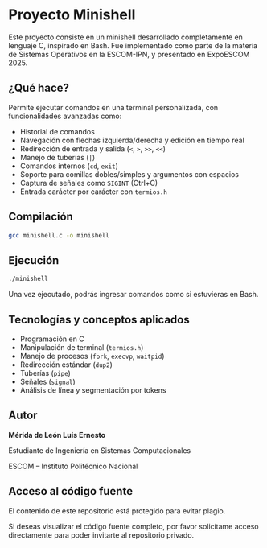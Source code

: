 # Proyecto Minishell

Este proyecto consiste en un minishell desarrollado completamente en lenguaje C, inspirado en Bash. Fue implementado como parte de la materia de Sistemas Operativos en la ESCOM-IPN, y presentado en ExpoESCOM 2025.

## ¿Qué hace?

Permite ejecutar comandos en una terminal personalizada, con funcionalidades avanzadas como:

- Historial de comandos
- Navegación con flechas izquierda/derecha y edición en tiempo real
- Redirección de entrada y salida (`<`, `>`, `>>`, `<<`)
- Manejo de tuberías (`|`)
- Comandos internos (`cd`, `exit`)
- Soporte para comillas dobles/simples y argumentos con espacios
- Captura de señales como `SIGINT` (Ctrl+C)
- Entrada carácter por carácter con `termios.h`

## Compilación

```bash
gcc minishell.c -o minishell
````

## Ejecución

```bash
./minishell
```

Una vez ejecutado, podrás ingresar comandos como si estuvieras en Bash.

## Tecnologías y conceptos aplicados

* Programación en C
* Manipulación de terminal (`termios.h`)
* Manejo de procesos (`fork`, `execvp`, `waitpid`)
* Redirección estándar (`dup2`)
* Tuberías (`pipe`)
* Señales (`signal`)
* Análisis de línea y segmentación por tokens

## Autor
**Mérida de León Luis Ernesto**

Estudiante de Ingeniería en Sistemas Computacionales

ESCOM – Instituto Politécnico Nacional

## Acceso al código fuente
El contenido de este repositorio está protegido para evitar plagio.

Si deseas visualizar el código fuente completo, por favor solicítame acceso directamente para poder invitarte al repositorio privado.

